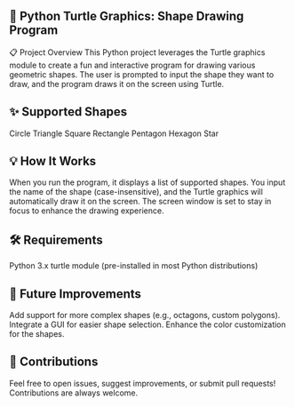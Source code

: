 🐢 Python Turtle Graphics: Shape Drawing Program
-------------------------------------------------
📋 Project Overview
This Python project leverages the Turtle graphics module to create a fun and interactive program for drawing various geometric shapes. The user is prompted to input the shape they want to draw, and the program draws it on the screen using Turtle.

✨ Supported Shapes
--------------------
Circle
Triangle
Square
Rectangle
Pentagon
Hexagon
Star

💡 How It Works
----------------
When you run the program, it displays a list of supported shapes.
You input the name of the shape (case-insensitive), and the Turtle graphics will automatically draw it on the screen.
The screen window is set to stay in focus to enhance the drawing experience.

🛠️ Requirements
----------------
Python 3.x
turtle module (pre-installed in most Python distributions)

🔮 Future Improvements
-----------------------
Add support for more complex shapes (e.g., octagons, custom polygons).
Integrate a GUI for easier shape selection.
Enhance the color customization for the shapes.

🤝 Contributions
-----------------
Feel free to open issues, suggest improvements, or submit pull requests! Contributions are always welcome.



